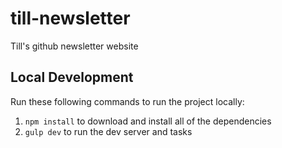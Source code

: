 # till-newsletter
Till's github newsletter website

## Local Development

Run these following commands to run the project locally:
1. `npm install` to download and install all of the dependencies
2. `gulp dev` to run the dev server and tasks
